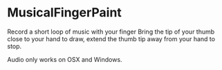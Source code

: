 MusicalFingerPaint
==================

Record a short loop of music with your finger
Bring the tip of your thumb close to your hand to draw,
extend the thumb tip away from your hand to stop.


Audio only works on OSX and Windows.
